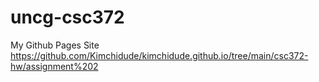 # uncg-csc372
My Github Pages Site
https://github.com/Kimchidude/kimchidude.github.io/tree/main/csc372-hw/assignment%202
